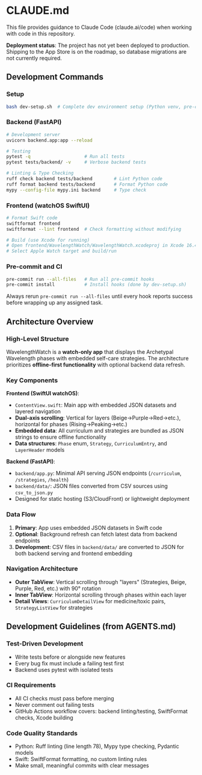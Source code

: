 # CLAUDE.md

This file provides guidance to Claude Code (claude.ai/code) when working with code in this repository.

**Deployment status**: The project has not yet been deployed to production. Shipping to the App Store is on the roadmap, so database migrations are not currently required.

## Development Commands

### Setup
```bash
bash dev-setup.sh  # Complete dev environment setup (Python venv, pre-commit, SwiftFormat)
```

### Backend (FastAPI)
```bash
# Development server
uvicorn backend.app:app --reload

# Testing
pytest -q                    # Run all tests
pytest tests/backend/ -v     # Verbose backend tests

# Linting & Type Checking
ruff check backend tests/backend        # Lint Python code
ruff format backend tests/backend       # Format Python code
mypy --config-file mypy.ini backend     # Type check
```

### Frontend (watchOS SwiftUI)
```bash
# Format Swift code
swiftformat frontend
swiftformat --lint frontend  # Check formatting without modifying

# Build (use Xcode for running)
# Open frontend/WavelengthWatch/WavelengthWatch.xcodeproj in Xcode 16.4+
# Select Apple Watch target and build/run
```

### Pre-commit and CI
```bash
pre-commit run --all-files   # Run all pre-commit hooks
pre-commit install           # Install hooks (done by dev-setup.sh)
```

Always rerun `pre-commit run --all-files` until every hook reports success before wrapping up any assigned task.

## Architecture Overview

### High-Level Structure
WavelengthWatch is a **watch-only app** that displays the Archetypal Wavelength phases with embedded self-care strategies. The architecture prioritizes **offline-first functionality** with optional backend data refresh.

### Key Components

**Frontend (SwiftUI watchOS)**:
- `ContentView.swift`: Main app with embedded JSON datasets and layered navigation
- **Dual-axis scrolling**: Vertical for layers (Beige→Purple→Red→etc.), horizontal for phases (Rising→Peaking→etc.)
- **Embedded data**: All curriculum and strategies are bundled as JSON strings to ensure offline functionality
- **Data structures**: `Phase` enum, `Strategy`, `CurriculumEntry`, and `LayerHeader` models

**Backend (FastAPI)**:
- `backend/app.py`: Minimal API serving JSON endpoints (`/curriculum`, `/strategies`, `/health`)
- `backend/data/`: JSON files converted from CSV sources using `csv_to_json.py`
- Designed for static hosting (S3/CloudFront) or lightweight deployment

### Data Flow
1. **Primary**: App uses embedded JSON datasets in Swift code
2. **Optional**: Background refresh can fetch latest data from backend endpoints
3. **Development**: CSV files in `backend/data/` are converted to JSON for both backend serving and frontend embedding

### Navigation Architecture
- **Outer TabView**: Vertical scrolling through "layers" (Strategies, Beige, Purple, Red, etc.) with 90° rotation
- **Inner TabView**: Horizontal scrolling through phases within each layer
- **Detail Views**: `CurriculumDetailView` for medicine/toxic pairs, `StrategyListView` for strategies

## Development Guidelines (from AGENTS.md)

### Test-Driven Development
- Write tests before or alongside new features
- Every bug fix must include a failing test first
- Backend uses pytest with isolated tests

### CI Requirements
- All CI checks must pass before merging
- Never comment out failing tests
- GitHub Actions workflow covers: backend linting/testing, SwiftFormat checks, Xcode building

### Code Quality Standards
- Python: Ruff linting (line length 78), Mypy type checking, Pydantic models
- Swift: SwiftFormat formatting, no custom linting rules
- Make small, meaningful commits with clear messages
